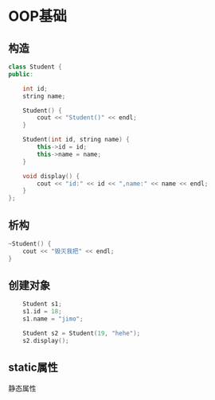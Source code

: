 
# OOP基础

## 构造

```c++
class Student {
public:

    int id;
    string name;

    Student() {
        cout << "Student()" << endl;
    }

    Student(int id, string name) {
        this->id = id;
        this->name = name;
    }

    void display() {
        cout << "id:" << id << ",name:" << name << endl;
    }
};
```

## 析构

```c++
~Student() {
    cout << "毁灭我把" << endl;
}
```

## 创建对象

```c++
    Student s1;
    s1.id = 18;
    s1.name = "jimo";

    Student s2 = Student(19, "hehe");
    s2.display();
```

## static属性

静态属性

